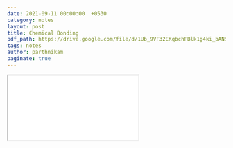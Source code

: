 ```yaml
---
date: 2021-09-11 00:00:00  +0530
category: notes
layout: post
title: Chemical Bonding
pdf_path: https://drive.google.com/file/d/1Ub_9VF32EKqbchFBlk1g4ki_bAN5sYeY/preview?usp=sharing
tags: notes
author: parthnikam
paginate: true
---
```


<iframe class="embed-pdf" src="{{ page.pdf_path }}#toolbar=0" seamless="seamless" scrolling="no" style="overflow:hidden"></iframe>
